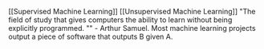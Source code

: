 [[Supervised Machine Learning]]
[[Unsupervised Machine Learning]]
"The field of study that gives computers the ability to learn without being explicitly programmed. "" - Arthur Samuel. 
Most machine learning projects output a piece of software that outputs B given A. 

